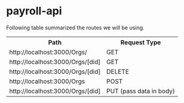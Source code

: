 # payroll-api

Following table summarized the routes we will be using.

<table>
<tr>
	<th>Path</th>
	<th>Request Type</th>
</tr>
<tr>
	<td>http://localhost:3000/Orgs/</td>
	<td>GET</td>
</tr>
<tr>
	<td>http://localhost:3000/Orgs/[did]</td>
	<td>GET</td>
</tr>
<tr>
	<td>http://localhost:3000/Orgs/[did]</td>
	<td>DELETE</td>
</tr>
<tr>
	<td>http://localhost:3000/Orgs</td>
	<td>POST</td>
</tr>
<tr>
	<td>http://localhost:3000/Orgs/[did]</td>
	<td>PUT (pass data in body)</td>
</tr>
</table>

